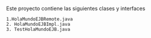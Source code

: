 Este proyecto contiene las siguientes clases y interfaces
```
1.HolaMundoEJBRemote.java
2. HolaMundoEJBImpl.java
3. TestHolaMundoEJB.java
```

